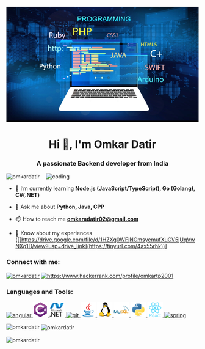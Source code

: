 ![logo](https://github.com/OmkarDatir/OmkarDatir/blob/main/Designer.png)
<h1 align="center">Hi 👋, I'm Omkar Datir</h1>
<h3 align="center">A passionate Backend developer from India</h3>

<img align="right" alt="coding" width="400" src="https://user-images.githubusercontent.com/55389276/140866485-8fb1c876-9a8f-4d6a-98dc-08c4981eaf70.gif">


<p align="left"> <img src="https://komarev.com/ghpvc/?username=omkardatir&label=Profile%20views&color=0e75b6&style=flat" alt="omkardatir" /> </p>

- 🌱 I’m currently learning **Node.js (JavaScript/TypeScript), Go (Golang), C#(.NET)**

- 💬 Ask me about **Python, Java, CPP**

- 📫 How to reach me **omkaradatir02@gmail.com**

- 📄 Know about my experiences ([[https://drive.google.com/file/d/1HZXg0WFjNGmsyemufXuGV5jUqVwNXq1D/view?usp=drive_link](https://tinyurl.com/4ax55rhk))]
<h3 align="left">Connect with me:</h3>
<p align="left">
<a href="https://linkedin.com/in/omkardatir" target="blank"><img align="center" src="https://raw.githubusercontent.com/rahuldkjain/github-profile-readme-generator/master/src/images/icons/Social/linked-in-alt.svg" alt="omkardatir" height="30" width="40" /></a>
<a href="https://www.hackerrank.com/https://www.hackerrank.com/profile/omkartp2001" target="blank"><img align="center" src="https://raw.githubusercontent.com/rahuldkjain/github-profile-readme-generator/master/src/images/icons/Social/hackerrank.svg" alt="https://www.hackerrank.com/profile/omkartp2001" height="30" width="40" /></a>
</p>

<h3 align="left">Languages and Tools:</h3>
<p align="left"> <a href="https://angular.io" target="_blank" rel="noreferrer"> <img src="https://angular.io/assets/images/logos/angular/angular.svg" alt="angular" width="40" height="40"/> </a> <a href="https://www.w3schools.com/cs/" target="_blank" rel="noreferrer"> <img src="https://raw.githubusercontent.com/devicons/devicon/master/icons/csharp/csharp-original.svg" alt="csharp" width="40" height="40"/> </a> <a href="https://dotnet.microsoft.com/" target="_blank" rel="noreferrer"> <img src="https://raw.githubusercontent.com/devicons/devicon/master/icons/dot-net/dot-net-original-wordmark.svg" alt="dotnet" width="40" height="40"/> </a> <a href="https://git-scm.com/" target="_blank" rel="noreferrer"> <img src="https://www.vectorlogo.zone/logos/git-scm/git-scm-icon.svg" alt="git" width="40" height="40"/> </a> <a href="https://www.java.com" target="_blank" rel="noreferrer"> <img src="https://raw.githubusercontent.com/devicons/devicon/master/icons/java/java-original.svg" alt="java" width="40" height="40"/> </a> <a href="https://www.linux.org/" target="_blank" rel="noreferrer"> <img src="https://raw.githubusercontent.com/devicons/devicon/master/icons/linux/linux-original.svg" alt="linux" width="40" height="40"/> </a> <a href="https://www.mysql.com/" target="_blank" rel="noreferrer"> <img src="https://raw.githubusercontent.com/devicons/devicon/master/icons/mysql/mysql-original-wordmark.svg" alt="mysql" width="40" height="40"/> </a> <a href="https://www.python.org" target="_blank" rel="noreferrer"> <img src="https://raw.githubusercontent.com/devicons/devicon/master/icons/python/python-original.svg" alt="python" width="40" height="40"/> </a> <a href="https://reactjs.org/" target="_blank" rel="noreferrer"> <img src="https://raw.githubusercontent.com/devicons/devicon/master/icons/react/react-original-wordmark.svg" alt="react" width="40" height="40"/> </a> <a href="https://spring.io/" target="_blank" rel="noreferrer"> <img src="https://www.vectorlogo.zone/logos/springio/springio-icon.svg" alt="spring" width="40" height="40"/> </a> </p>

<p><img align="left" src="https://github-readme-stats.vercel.app/api/top-langs?username=omkardatir&show_icons=true&locale=en&layout=compact" alt="omkardatir" /></p>

<p>&nbsp;<img align="center" src="https://github-readme-stats.vercel.app/api?username=omkardatir&show_icons=true&locale=en" alt="omkardatir" /></p>

<p><img align="center" src="https://github-readme-streak-stats.herokuapp.com/?user=omkardatir&" alt="omkardatir" /></p>
